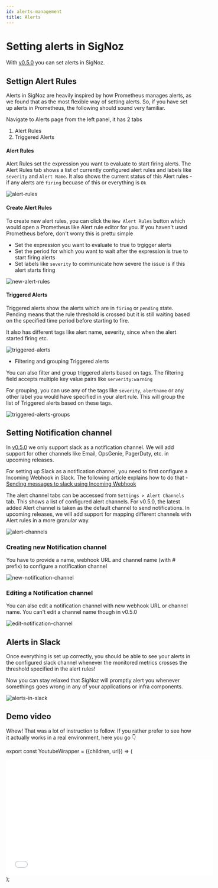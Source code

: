 ```yaml
---
id: alerts-management
title: Alerts 
---
```


# Setting alerts in SigNoz  

With [v0.5.0](https://github.com/SigNoz/signoz/releases/tag/v0.5.0) you can set alerts in SigNoz.


## Settign Alert Rules

Alerts in SigNoz are heavily inspired by how Prometheus manages alerts, as we found that as the most flexible way of setting alerts. So, if you have set up alerts in Prometheus, the following should sound very familiar.

Navigate to Alerts page from the left panel, it has 2 tabs

1. Alert Rules
2. Triggered Alerts


#### Alert Rules

Alert Rules set the expression you want to evaluate to start firing alerts. The Alert Rules tab shows a list of currently configured alert rules and labels like `severity` and `Alert Name`. It also shows the current status of this Alert rules - if any alerts are `firing` becuase of this or everything is `Ok`




![alert-rules](../../static/img/docs/alert-rules.webp)


#### Create Alert Rules

To create new alert rules, you can click the `New Alert Rules` button which would open a Prometheus like Alert rule editor for you. If you haven't used Prometheus before, don't worry this is prettu simple

- Set the expression you want to evaluate to true to trgigger alerts
- Set the period for which you want to wait after the expression is true to start firing alerts
- Set labels like `severity` to communicate how severe the issue is if this alert starts firing

![new-alert-rules](../../static/img/docs/new-alert-rules.webp)


#### Triggered Alerts

Triggered alerts show the alerts which are in `firing` or `pending` state. Pending means that the rule threshold is crossed but it is still waiting based on the specified time period before starting to fire.

It also has different tags like alert name, severity, since when the alert started firing etc.

![triggered-alerts](../../static/img/docs/triggered-alerts.webp)

- Filtering and grouping Triggered alerts

You can also filter and group triggered alerts based on tags. The filtering field accepts multiple key value pairs like `serverity:warning`

For grouping, you can use any of the tags like `severity`, `alertname` or any other label you would have specified in your alert rule. This will group the list of Triggered alerts based on these tags.


![triggered-alerts-groups](../../static/img/docs/triggered-alerts-groups.webp)


## Setting Notification channel

In [v0.5.0](https://github.com/SigNoz/signoz/releases/tag/v0.5.0) we only support slack as a notification channel. We will add support for other channels like Email, OpsGenie, PagerDuty, etc. in upcoming releases.

For setting up Slack as a notification channel, you need to first configure a Incoming Webhook in Slack. The following article explains how to do that - [Sending messages to slack using Incoming Webhook](https://api.slack.com/messaging/webhooks)


The alert channel tabs can be accessed from `Settings > Alert Channels` tab. This shows a list of configured alert channels. For v0.5.0, the latest added Alert channel is taken as the default channel to send notifications. In upcoming releases, we will add support for mapping different channels with Alert rules in a more granular way.

![alert-channels](../../static/img/docs/alert-channels.webp)


### Creating new Notification channel

You have to provide a name, webhook URL and channel name (with # prefix) to configure a notification channel

![new-notification-channel](../../static/img/docs/new-notification-channel.webp)

### Editing a Notification channel

You can also edit a notification channel with new webhook URL or channel name. You can't edit a channel name though in v0.5.0

![edit-notification-channel](../../static/img/docs/edit-notification-channel.webp)


## Alerts in Slack

Once everything is set up correctly, you should be able to see your alerts in the configured slack channel whenever the monitored metrics crosses the threshold specified in the alert rules!

Now you can stay relaxed that SigNoz will promptly alert you whenever somethings goes wrong in any of your applications or infra components.

![alerts-in-slack](../../static/img/docs/alerts-in-slack.webp)


## Demo video 

Whew! That was a lot of instruction to follow. If you rather prefer to see how it actually works in a real environment, here you go 👇


export const YoutubeWrapper = ({children, url}) => (
  <div 
    style={{
    position: 'relative', 
    width: '100%',
    paddingBottom: '56.25%', 
    height: "0",
    }} >
    <iframe width="560" height="315" style={{ position: 'absolute', top:'0', left: '0', width: '100%', height: '100%'}} src={ url } title="YouTube video player" frameborder="0" allow="accelerometer; autoplay; clipboard-write; encrypted-media; gyroscope; picture-in-picture" allowfullscreen></iframe>
</div>
);

<YoutubeWrapper url="https://www.youtube.com/embed/HBLtC3UKpmA"> </YoutubeWrapper><br></br>


